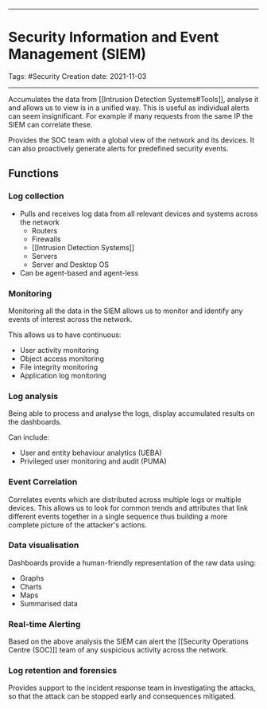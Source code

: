 -----------------------------------------------
# Security Information and Event Management (SIEM)
Tags:  #Security 
Creation date: 2021-11-03

-----------------------------------------------

Accumulates the data from [[Intrusion Detection Systems#Tools]], analyse it and allows us to view is in a unified way. This is useful as individual alerts can seem insignificant. For example if many requests from the same IP the SIEM can correlate these.

Provides the SOC team with a global view of the network and its devices. It can also proactively generate alerts for predefined security events.

## Functions

### Log collection
- Pulls and receives log data from all relevant devices and systems across the network
	- Routers
	- Firewalls
	- [[Intrusion Detection Systems]]
	- Servers
	- Server and Desktop OS
- Can be agent-based and agent-less 

### Monitoring

Monitoring all the data in the SIEM allows us to monitor and identify any events of interest across the network.

This allows us to have continuous:
- User activity monitoring
- Object access monitoring
- File integrity monitoring
- Application log monitoring

### Log analysis

Being able to process and analyse the logs, display accumulated results on the dashboards.

Can include:
- User and entity behaviour analytics (UEBA)
- Privileged user monitoring and audit (PUMA)

### Event Correlation

Correlates events which are distributed across multiple logs or multiple devices. This allows us to look for common trends and attributes that link different events together in a single sequence thus building a more complete picture of the attacker's actions.

### Data visualisation

Dashboards provide a human-friendly representation of the raw data using:

- Graphs
- Charts
- Maps
- Summarised data

### Real-time Alerting

Based on the above analysis the SIEM can alert the [[Security Operations Centre (SOC)]] team of any suspicious activity across the network.

### Log retention and forensics

Provides support to the incident response team in investigating the attacks, so that the attack can be stopped early and consequences mitigated.